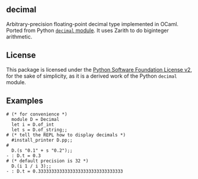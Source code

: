 ## decimal

Arbitrary-precision floating-point decimal type implemented in OCaml. Ported
from Python
[`decimal` module](https://github.com/python/cpython/blob/23831a7a90956e38b7d70304bb6afe30d37936de/Lib/_pydecimal.py).
It uses Zarith to do biginteger arithmetic.

## License

This package is licensed under the
[Python Software Foundation License v2](https://github.com/python/cpython/blob/23831a7a90956e38b7d70304bb6afe30d37936de/LICENSE#L73),
for the sake of simplicity, as it is a derived work of the Python `decimal` module.

## Examples

    # (* for convenience *)
      module D = Decimal
      let i = D.of_int
      let s = D.of_string;;
    # (* tell the REPL how to display decimals *)
      #install_printer D.pp;;
    #
      D.(s "0.1" + s "0.2");;
    - : D.t = 0.3
    # (* default precision is 32 *)
      D.(i 1 / i 3);;
    - : D.t = 0.33333333333333333333333333333333
